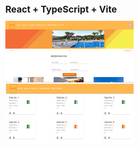 # React + TypeScript + Vite

<img width="400px" height="auto" src="./src/assets/homePageView.png" />
<img width="400px" height="auto" src="./src/assets/roomsPageView.png" />
